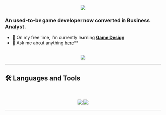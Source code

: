 

<!--<div align="center">
<img src="https://github.com/user-attachments/assets/5dbf43e2-06aa-424c-9173-30e6442dfbc9?fit=cover" alt="A secret!" style="border-radius: 50%;">
</div>-->

<h1 align="center">
    <img src="https://readme-typing-svg.herokuapp.com/?font=Inter&size=48&center=true&vCenter=true&width=500&height=70&color=4493F8&duration=4000&lines=Howdy+!+🤠;+I'm+Miguel+Angel!;" />
</h1>

### An used-to-be game developer now converted in Business Analyst.


- 🌱 On my free time, I’m currently learning **[Game Design](https://es.wikipedia.org/wiki/Diseño_de_juegos)**
- 💬 Ask me about anything [here](https://github.com/miguelancabezon/miguelancabezon/issues)**

<br>

<div align="center">
  <a href="mailto:miguelangel.cabezon@uneatlantico.es">
    <img src="https://img.shields.io/badge/Gmail-333333?style=for-the-badge&logo=gmail&logoColor=red" />
  </a>
</div>

<hr>



## 🛠️ Languages and Tools

<br>

<p align="center">
  <img src="https://skillicons.dev/icons?i=godot,unreal,unity,cs,java,ts,react,mongodb,astro" />
  <img src="https://skillicons.dev/icons?i=html,css,sass,tailwind,js,md,git,postman,figma" />
</p>

<hr>

